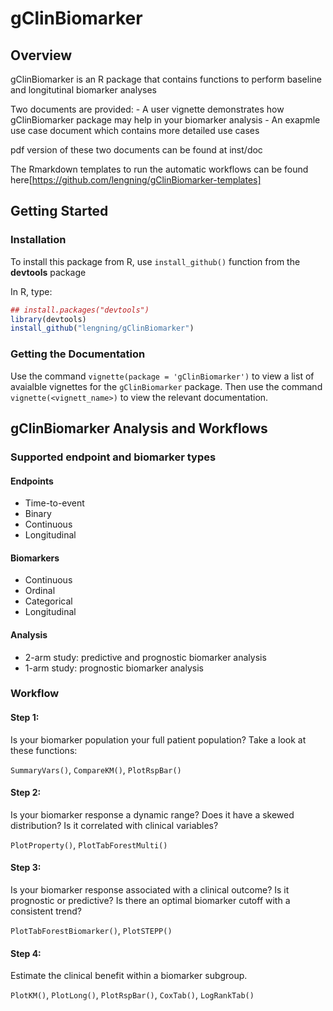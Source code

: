 
gClinBiomarker
==============


Overview
--------

gClinBiomarker is an R package that contains functions to perform baseline and longitutinal biomarker analyses


Two documents are provided: - A user vignette demonstrates how gClinBiomarker package may help in your biomarker analysis - An exapmle use case document which contains more detailed use cases

pdf version of these two documents can be found  at inst/doc

The Rmarkdown templates to run the automatic workflows can be found here[https://github.com/lengning/gClinBiomarker-templates]


Getting Started
---------------

### Installation

To install this package from R, use `install_github()` function from the **devtools** package

In R, type:

``` r
## install.packages("devtools")
library(devtools)
install_github("lengning/gClinBiomarker")
```


### Getting the Documentation

Use the command `vignette(package = 'gClinBiomarker')` to view a list of avaialble vignettes for the `gClinBiomarker` package. Then use the command `vignette(<vignett_name>)` to view the relevant documentation.

gClinBiomarker Analysis and Workflows
-------------------------------------

### Supported endpoint and biomarker types

#### Endpoints

-   Time-to-event
-   Binary
-   Continuous
-   Longitudinal

#### Biomarkers

-   Continuous
-   Ordinal
-   Categorical
-   Longitudinal

#### Analysis

-   2-arm study: predictive and prognostic biomarker analysis
-   1-arm study: prognostic biomarker analysis

### Workflow

#### Step 1:

Is your biomarker population your full patient population? Take a look at these functions:

`SummaryVars()`, `CompareKM()`, `PlotRspBar()`

#### Step 2:

Is your biomarker response a dynamic range? Does it have a skewed distribution? Is it correlated with clinical variables?

`PlotProperty()`, `PlotTabForestMulti()`

#### Step 3:

Is your biomarker response associated with a clinical outcome? Is it prognostic or predictive? Is there an optimal biomarker cutoff with a consistent trend?

`PlotTabForestBiomarker()`, `PlotSTEPP()`

#### Step 4:

Estimate the clinical benefit within a biomarker subgroup.

`PlotKM()`, `PlotLong()`, `PlotRspBar()`, `CoxTab()`, `LogRankTab()`
